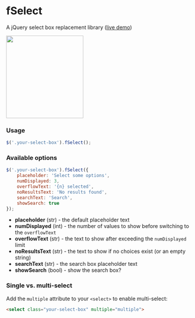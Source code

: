 # fSelect
A jQuery select box replacement library ([live demo](https://facetwp.com/wp-content/plugins/facetwp/assets/vendor/fSelect/test.html))

<img src="http://i.imgur.com/yXOv8DG.png" width="208" height="223" />

### Usage

```javascript
$('.your-select-box').fSelect();
```

### Available options

```javascript
$('.your-select-box').fSelect({
    placeholder: 'Select some options',
    numDisplayed: 3,
    overflowText: '{n} selected',
    noResultsText: 'No results found',
    searchText: 'Search',
    showSearch: true
});
```

* **placeholder** (str) - the default placeholder text
* **numDisplayed** (int) - the number of values to show before switching to the `overflowText`
* **overflowText** (str) - the text to show after exceeding the `numDisplayed` limit
* **noResultsText** (str) - the text to show if no choices exist (or an empty string)
* **searchText** (str) - the search box placeholder text
* **showSearch** (bool) - show the search box?

### Single vs. multi-select

Add the `multiple` attribute to your `<select>` to enable multi-select:

```html
<select class="your-select-box" multiple="multiple">
```
